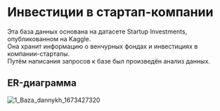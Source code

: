 # Инвестиции в стартап-компании

Эта база данных основана на датасете Startup Investments, опубликованном на Kaggle.
</br>
Она хранит информацию о венчурных фондах и инвестициях в компании-стартапы.
<br>
Путём написания запросов к базе был произведён анализ данных.

## ER-диаграмма
![1_Baza_dannykh_1673427320](https://github.com/SweexFox/portfolio-projects/assets/141644044/6359d676-f495-4296-a968-192d4430f6dd)
